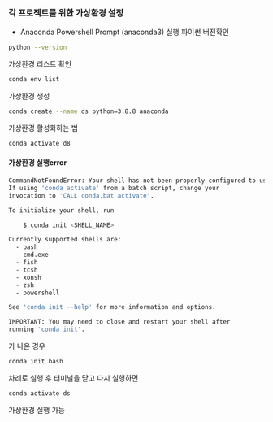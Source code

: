 ### 각 프로젝트를 위한 가상환경 설정

- Anaconda Powershell Prompt (anaconda3) 실행
파이썬 버전확인
```bash
python --version
```
가상환경 리스트 확인
```bash
conda env list
```
가상환경 생성
```bash
conda create --name ds python=3.8.8 anaconda
```
가상환경 활성화하는 법
```bash
conda activate d8
```

#### 가상환경 실행error
```bash
CommandNotFoundError: Your shell has not been properly configured to use 'conda activate'.
If using 'conda activate' from a batch script, change your    
invocation to 'CALL conda.bat activate'.

To initialize your shell, run

    $ conda init <SHELL_NAME>

Currently supported shells are:
  - bash
  - cmd.exe
  - fish
  - tcsh
  - xonsh
  - zsh
  - powershell

See 'conda init --help' for more information and options.     

IMPORTANT: You may need to close and restart your shell after 
running 'conda init'.
```
가 나온 경우  
```bash
conda init bash
```
차례로 실행 후 터미널을 닫고 다시 실행하면
```bash
conda activate ds
```
가상환경 실행 가능